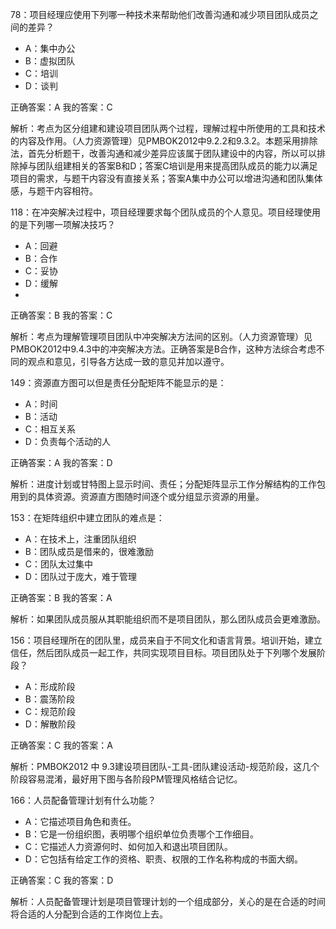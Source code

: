 78：项目经理应使用下列哪一种技术来帮助他们改善沟通和减少项目团队成员之间的差异？
- A：集中办公
- B：虚拟团队
- C：培训
- D：谈判

正确答案：A	我的答案：C


解析：考点为区分组建和建设项目团队两个过程，理解过程中所使用的工具和技术的内容及作用。（人力资源管理）见PMBOK2012中9.2.2和9.3.2。本题采用排除法，首先分析题干，改善沟通和减少差异应该属于团队建设中的内容，所以可以排除掉与团队组建相关的答案B和D；答案C培训是用来提高团队成员的能力以满足项目的需求，与题干内容没有直接关系；答案A集中办公可以增进沟通和团队集体感，与题干内容相符。

118：在冲突解决过程中，项目经理要求每个团队成员的个人意见。项目经理使用的是下列哪一项解决技巧？

- A：回避
- B：合作
- C：妥协
- D：缓解
-
正确答案：B	我的答案：C

解析：考点为理解管理项目团队中冲突解决方法间的区别。（人力资源管理）见PMBOK2012中9.4.3中的冲突解决方法。正确答案是B合作，这种方法综合考虑不同的观点和意见，引导各方达成一致的意见并加以遵守。

149：资源直方图可以但是责任分配矩阵不能显示的是：
- A：时间
- B：活动
- C：相互关系
- D：负责每个活动的人

正确答案：A	我的答案：D

解析：进度计划或甘特图上显示时间、责任；分配矩阵显示工作分解结构的工作包用到的具体资源。资源直方图随时间逐个或分组显示资源的用量。

153：在矩阵组织中建立团队的难点是：
- A：在技术上，注重团队组织
- B：团队成员是借来的，很难激励
- C：团队太过集中
- D：团队过于庞大，难于管理

正确答案：B	我的答案：A

解析：如果团队成员服从其职能组织而不是项目团队，那么团队成员会更难激励。

156：项目经理所在的团队里，成员来自于不同文化和语言背景。培训开始，建立信任，然后团队成员一起工作，共同实现项目目标。项目团队处于下列哪个发展阶段？
- A：形成阶段
- B：震荡阶段
- C：规范阶段
- D：解散阶段

正确答案：C	我的答案：A

解析：PMBOK2012 中 9.3建设项目团队-工具-团队建设活动-规范阶段，这几个阶段容易混淆，最好用下图与各阶段PM管理风格结合记忆。

166：人员配备管理计划有什么功能？
- A：它描述项目角色和责任。
- B：它是一份组织图，表明哪个组织单位负责哪个工作细目。
- C：它描述人力资源何时、如何加入和退出项目团队。
- D：它包括有给定工作的资格、职责、权限的工作名称构成的书面大纲。

正确答案：C	我的答案：D

解析：人员配备管理计划是项目管理计划的一个组成部分，关心的是在合适的时间将合适的人分配到合适的工作岗位上去。
